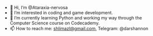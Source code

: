 - 👋 Hi, I’m @Ataraxia-nervosa
- 👀 I’m interested in coding and game development.
- 🌱 I’m currently learning Python and working my way through the Computer Science course on Codecademy.
- 📫 How to reach me: shlimazl@gmail.com, Telegram: @darshannon

<!---
Ataraxia-nervosa/Ataraxia-nervosa is a ✨ special ✨ repository because its `README.md` (this file) appears on your GitHub profile.
You can click the Preview link to take a look at your changes.
--->
